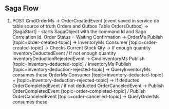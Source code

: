 ## Saga Flow

1. POST CmdOrderMs ->
   OrderCreatedEvent (event saved in service db table source of truth Orders and Outbox Table OrdersOutbox) ->
   [SagaStart] - starts SagaObject with the command Id and Saga Correlation Id. Order Status = Waiting Confirmation ->
   OrderMs Publish [topic=order-created-topic] ->
   InventoryMs Consumer [topic=order-created-topic] ->
   Checks Current Stock Qty ->
   If enough quantity InventoryDeductedEvent / If not enough quantity InventoryDeductionRejectedEvent ->
   CmdInventoryMs Publish [topic=inventory-deducted-topic] / InventoryMs Publish [topic=inventory-deduction-rejected-topic] -> QueryInventoryMs consumes these
   OrderMs Consumer [topic=inventory-deducted-topic] + [topic=inventory-deduction-rejected-topic] ->
   If deducted OrderCompletedEvent / if not deducted OrderCanceledEvent ->
   Publish OrderCompletedEvent [topic=order-completed-topic] / Publish OrderCanceledEvent [topic=order-cancelled-topic] -> QueryOrderMs consumes these
